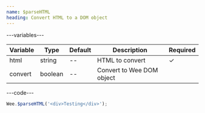 ```yaml
---
name: $parseHTML
heading: Convert HTML to a DOM object
---
```


---variables---

| Variable | Type | Default | Description | Required |
| -- | -- | -- | -- | -- |
| html | string | -- | HTML to convert | ✓ |
| convert | boolean | -- | Convert to Wee DOM object ||

---code---

```javascript
Wee.$parseHTML('<div>Testing</div>');
```